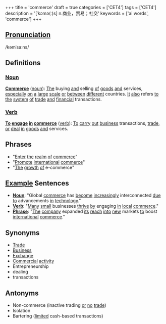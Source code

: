+++
title = 'commerce'
draft = true
categories = ['CET4']
tags = ['CET4']
description = '[ˈkɔmə(ː)s] n.商业，贸易；社交'
keywords = ['ai words', 'commerce']
+++

## [Pronunciation](/en/post/pronunciation/)
/kəmˈsaːns/

## Definitions
### [Noun](/en/post/noun/)
**[Commerce](/en/post/commerce/)** ([noun](/en/post/noun/)): [The](/en/post/the/) buying [and](/en/post/and/) selling [of](/en/post/of/) [goods](/en/post/goods/) [and](/en/post/and/) services, [especially](/en/post/especially/) [on](/en/post/on/) [a](/en/post/a/) [large](/en/post/large/) [scale](/en/post/scale/) [or](/en/post/or/) [between](/en/post/between/) [different](/en/post/different/) countries. [It](/en/post/it/) [also](/en/post/also/) refers [to](/en/post/to/) [the](/en/post/the/) [system](/en/post/system/) [of](/en/post/of/) [trade](/en/post/trade/) [and](/en/post/and/) [financial](/en/post/financial/) transactions.

### [Verb](/en/post/verb/)
**[To](/en/post/to/) [engage](/en/post/engage/) [in](/en/post/in/) [commerce](/en/post/commerce/)** ([verb](/en/post/verb/)): [To](/en/post/to/) [carry](/en/post/carry/) [out](/en/post/out/) [business](/en/post/business/) transactions, [trade](/en/post/trade/), [or](/en/post/or/) [deal](/en/post/deal/) [in](/en/post/in/) [goods](/en/post/goods/) [and](/en/post/and/) services.

## Phrases
- "[Enter](/en/post/enter/) [the](/en/post/the/) [realm](/en/post/realm/) [of](/en/post/of/) [commerce](/en/post/commerce/)"
- "[Promote](/en/post/promote/) [international](/en/post/international/) [commerce](/en/post/commerce/)"
- "[The](/en/post/the/) [growth](/en/post/growth/) [of](/en/post/of/) e-commerce"

## [Example](/en/post/example/) Sentences
- **[Noun](/en/post/noun/)**: "Global [commerce](/en/post/commerce/) has [become](/en/post/become/) [increasingly](/en/post/increasingly/) interconnected [due](/en/post/due/) [to](/en/post/to/) advancements [in](/en/post/in/) [technology](/en/post/technology/)."
- **[Verb](/en/post/verb/)**: "[Many](/en/post/many/) [small](/en/post/small/) businesses [thrive](/en/post/thrive/) [by](/en/post/by/) engaging [in](/en/post/in/) [local](/en/post/local/) [commerce](/en/post/commerce/)."
- **[Phrase](/en/post/phrase/)**: "[The](/en/post/the/) [company](/en/post/company/) expanded [its](/en/post/its/) [reach](/en/post/reach/) [into](/en/post/into/) [new](/en/post/new/) markets [to](/en/post/to/) boost [international](/en/post/international/) [commerce](/en/post/commerce/)."

## Synonyms
- [Trade](/en/post/trade/)
- [Business](/en/post/business/)
- [Exchange](/en/post/exchange/)
- [Commercial](/en/post/commercial/) [activity](/en/post/activity/)
- Entrepreneurship
- dealing
- transactions

## Antonyms
- Non-commerce (inactive trading [or](/en/post/or/) [no](/en/post/no/) [trade](/en/post/trade/))
- Isolation
- Bartering ([limited](/en/post/limited/) cash-based transactions)
